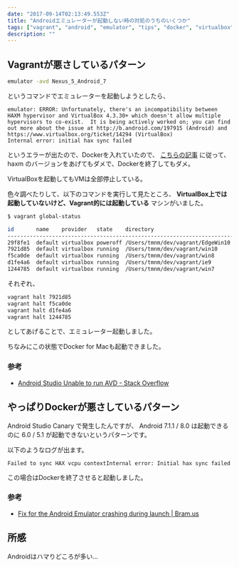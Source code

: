 ```yaml
---
date: "2017-09-14T02:13:49.553Z"
title: "Androidエミュレーターが起動しない時の対処のうちのいくつか"
tags: ["vagrant", "android", "emulator", "tips", "docker", "virtualbox"]
description: ""
---
```


## Vagrantが悪さしているパターン

```sh
emulator -avd Nexus_5_Android_7
```

というコマンドでエミュレーターを起動しようとしたら、

```
emulator: ERROR: Unfortunately, there's an incompatibility between HAXM hypervisor and VirtualBox 4.3.30+ which doesn't allow multiple hypervisors to co-exist.  It is being actively worked on; you can find out more about the issue at http://b.android.com/197915 (Android) and https://www.virtualbox.org/ticket/14294 (VirtualBox)
Internal error: initial hax sync failed
```

というエラーが出たので、Dockerを入れていたので、
[こちらの記事](http://qiita.com/rhoboro/items/1c6a1550f0d24e470460)
に従って、haxm のバージョンをあげてもダメで、Dockerを終了してもダメ。

VirtualBoxを起動してもVMは全部停止している。

色々調べたりして、以下のコマンドを実行して見たところ、
**VirtualBox上では起動していないけど、Vagrant的には起動している**
マシンがいました。

```sh
$ vagrant global-status

id       name    provider   state    directory
-------------------------------------------------------------------------
29f8fe1  default virtualbox poweroff /Users/tmnm/dev/vagrant/EdgeWin10
7921d85  default virtualbox running  /Users/tmnm/dev/vagrant/win10
f5ca0de  default virtualbox running  /Users/tmnm/dev/vagrant/win8
d1fe4a6  default virtualbox running  /Users/tmnm/dev/vagrant/ie9
1244785  default virtualbox running  /Users/tmnm/dev/vagrant/win7
```

それぞれ、

```sh
vagrant halt 7921d85
vagrant halt f5ca0de
vagrant halt d1fe4a6
vagrant halt 1244785
```

としてあげることで、エミュレーター起動しました。

ちなみにこの状態でDocker for Macも起動できました。

### 参考

- [Android Studio Unable to run AVD \- Stack Overflow](https://stackoverflow.com/questions/37397810/android-studio-unable-to-run-avd)

## やっぱりDockerが悪さしているパターン

Android Studio Canary で発生したんですが、 Android 7.1.1 / 8.0 は起動できるのに
6.0 / 5.1 が起動できないというパターンです。

以下のようなログが出ます。

```
Failed to sync HAX vcpu contextInternal error: Initial hax sync failed
```

この場合はDockerを終了させると起動しました。

### 参考

- [Fix for the Android Emulator crashing during launch \| Bram\.us](https://www.bram.us/2017/05/12/fix-for-the-android-emulator-crashing-during-launch/)

## 所感

Androidはハマりどころが多い...

